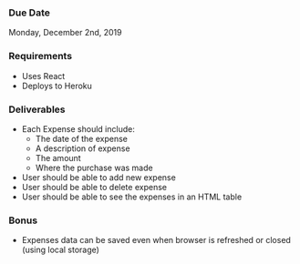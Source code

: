 ### Due Date
Monday, December 2nd, 2019

### Requirements
- Uses React
- Deploys to Heroku

### Deliverables
- Each Expense should include:
    - The date of the expense
    - A description of expense
    - The amount
    - Where the purchase was made
- User should be able to add new expense
- User should be able to delete expense
- User should be able to see the expenses in an HTML table

### Bonus
- Expenses data can be saved even when browser is refreshed or closed (using local storage)

